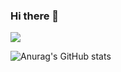 ### Hi there 👋
<a href="https://bumbleb22.tistory.com/" target="_blank"><img src="https://img.shields.io/badge/bumbleb22-FFD700?style=plastic&logo=FEFEFE&logoColor=FFFFFF"/></a>


![Anurag's GitHub stats](https://github-readme-stats.vercel.app/api?username=사용자ID&show_icons=true&theme=radical)
<!--
**nyny1000/nyny1000** is a ✨ _special_ ✨ repository because its `README.md` (this file) appears on your GitHub profile.

Here are some ideas to get you started:

- 🔭 I’m currently working on ...
- 🌱 I’m currently learning ...
- 👯 I’m looking to collaborate on ...
- 🤔 I’m looking for help with ...
- 💬 Ask me about ...
- 📫 How to reach me: ...
- 😄 Pronouns: ...
- ⚡ Fun fact: ...
-->
